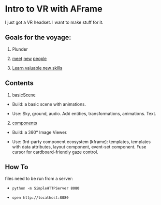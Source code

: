 # Intro to VR with AFrame

I just got a VR headset. I want to make stuff for it.

## Goals for the voyage:

1. Plunder

3. [meet](https://www.reddit.com/r/WebVR/) [new](https://aframevr-slack.herokuapp.com/) [people](https://github.com/aframevr/aframe/)

2. [Learn valuable new skills](https://aframe.io/docs/0.4.0/introduction/getting-started.html)

## Contents

1. [basicScene](/basicScene)

  * Build: a basic scene with animations.
  
  * Use: Sky, ground, audio. Add entities, transformations, animations. Text.

2. [components](/components)

  * Build: a 360° Image Viewer.
  
  * Use: 3rd-party component ecosystem (kframe): templates, templates with data attributes, layout component, event-set component. Fuse cursor for cardboard-friendly gaze control.

## How To

files need to be run from a server:

+ `python -m SimpleHTTPServer 8080`

+ `open http://localhost:8080`
